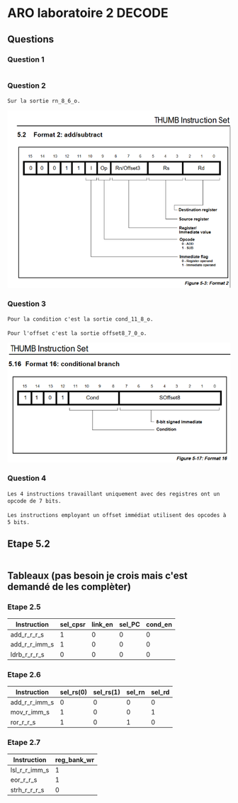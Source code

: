 # ARO laboratoire 2 DECODE

## Questions

### Question 1
```

```

### Question 2
```
Sur la sortie rn_8_6_o.
```
![InstructionAdd/Sub](Q2.png)

### Question 3
```
Pour la condition c'est la sortie cond_11_8_o.

Pour l'offset c'est la sortie offset8_7_0_o.
```
![InstructionCondBranch](Q3.png)

### Question 4
```
Les 4 instructions travaillant uniquement avec des registres ont un opcode de 7 bits.

Les instructions employant un offset immédiat utilisent des opcodes à 5 bits.
```

## Etape 5.2
```

```

## Tableaux (pas besoin je crois mais c'est demandé de les complèter)

### Etape 2.5
|Instruction  |sel_cpsr|link_en|sel_PC|cond_en|
|-------------|--------|-------|------|-------|
|add_r_r_r_s  |1       |0      |0     |0      |
|add_r_r_imm_s|1       |0      |0     |0      |
|ldrb_r_r_r_s |0       |0      |0     |0      |

### Etape 2.6
|Instruction  |sel_rs(0)|sel_rs(1)|sel_rn|sel_rd|
|-------------|---------|---------|------|------|
|add_r_r_imm_s|0        |0        |0     |0     |
|mov_r_imm_s  |1        |0        |0     |1     |
|ror_r_r_s    |1        |0        |1     |0     |

### Etape 2.7
|Instruction  |reg_bank_wr|
|-------------|-----------|
|lsl_r_r_imm_s|1          |
|eor_r_r_s    |1          |
|strh_r_r_r_s |0          |